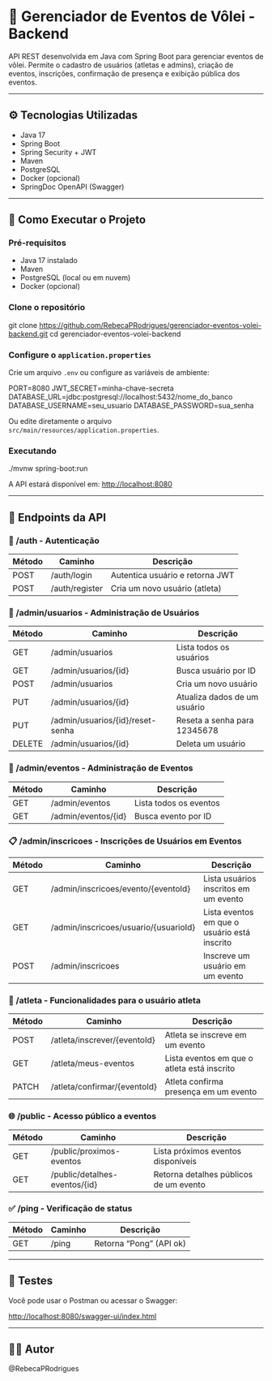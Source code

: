 # 🏐 Gerenciador de Eventos de Vôlei - Backend

API REST desenvolvida em Java com Spring Boot para gerenciar eventos de vôlei. Permite o cadastro de usuários (atletas e admins), criação de eventos, inscrições, confirmação de presença e exibição pública dos eventos.

---

## ⚙️ Tecnologias Utilizadas

- Java 17  
- Spring Boot  
- Spring Security + JWT  
- Maven  
- PostgreSQL  
- Docker (opcional)  
- SpringDoc OpenAPI (Swagger)  

---

## 🚀 Como Executar o Projeto

### Pré-requisitos

- Java 17 instalado  
- Maven  
- PostgreSQL (local ou em nuvem)  
- Docker (opcional)  

### Clone o repositório

git clone https://github.com/RebecaPRodrigues/gerenciador-eventos-volei-backend.git
cd gerenciador-eventos-volei-backend

### Configure o `application.properties`

Crie um arquivo `.env` ou configure as variáveis de ambiente:

PORT=8080
JWT_SECRET=minha-chave-secreta
DATABASE_URL=jdbc:postgresql://localhost:5432/nome_do_banco
DATABASE_USERNAME=seu_usuario
DATABASE_PASSWORD=sua_senha

Ou edite diretamente o arquivo `src/main/resources/application.properties`.

### Executando

./mvnw spring-boot:run

A API estará disponível em: [http://localhost:8080](http://localhost:8080)

---

## 🔌 Endpoints da API

### 🔐 /auth - Autenticação

| Método | Caminho           | Descrição                            |
|--------|-------------------|--------------------------------------|
| POST   | /auth/login       | Autentica usuário e retorna JWT      |
| POST   | /auth/register    | Cria um novo usuário (atleta)        |

### 👤 /admin/usuarios - Administração de Usuários

| Método | Caminho                          | Descrição                                  |
|--------|----------------------------------|--------------------------------------------|
| GET    | /admin/usuarios                  | Lista todos os usuários                    |
| GET    | /admin/usuarios/{id}             | Busca usuário por ID                       |
| POST   | /admin/usuarios                  | Cria um novo usuário                       |
| PUT    | /admin/usuarios/{id}             | Atualiza dados de um usuário               |
| PUT    | /admin/usuarios/{id}/reset-senha | Reseta a senha para 12345678               |
| DELETE | /admin/usuarios/{id}             | Deleta um usuário                          |

### 📅 /admin/eventos - Administração de Eventos

| Método | Caminho                 | Descrição                    |
|--------|-------------------------|------------------------------|
| GET    | /admin/eventos          | Lista todos os eventos       |
| GET    | /admin/eventos/{id}     | Busca evento por ID          |

### 📋 /admin/inscricoes - Inscrições de Usuários em Eventos

| Método | Caminho                               | Descrição                                     |
|--------|----------------------------------------|----------------------------------------------|
| GET    | /admin/inscricoes/evento/{eventoId}    | Lista usuários inscritos em um evento        |
| GET    | /admin/inscricoes/usuario/{usuarioId}  | Lista eventos em que o usuário está inscrito |
| POST   | /admin/inscricoes                      | Inscreve um usuário em um evento             |

### 🧍 /atleta - Funcionalidades para o usuário atleta

| Método | Caminho                            | Descrição                                   |
|--------|------------------------------------|---------------------------------------------|
| POST   | /atleta/inscrever/{eventoId}       | Atleta se inscreve em um evento             |
| GET    | /atleta/meus-eventos               | Lista eventos em que o atleta está inscrito |
| PATCH  | /atleta/confirmar/{eventoId}       | Atleta confirma presença em um evento       |

### 🌐 /public - Acesso público a eventos

| Método | Caminho                            | Descrição                              |
|--------|------------------------------------|----------------------------------------|
| GET    | /public/proximos-eventos           | Lista próximos eventos disponíveis     |
| GET    | /public/detalhes-eventos/{id}      | Retorna detalhes públicos de um evento |

### ✅ /ping - Verificação de status

| Método | Caminho | Descrição               |
|--------|---------|-------------------------|
| GET    | /ping   | Retorna “Pong” (API ok) |

---

## 🧪 Testes

Você pode usar o Postman ou acessar o Swagger:

[http://localhost:8080/swagger-ui/index.html](http://localhost:8080/swagger-ui/index.html)

---

## 👩‍💻 Autor

@RebecaPRodrigues
